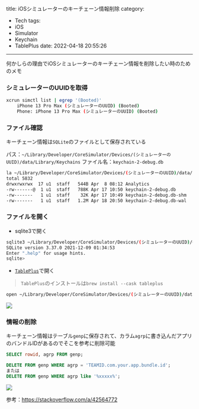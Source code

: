 title: iOSシミュレーターのキーチェーン情報削除
category:
  - Tech
tags:
  - iOS
  - Simulator
  - Keychain
  - TablePlus
date: 2022-04-18 20:55:26
---

何かしらの理由でiOSシミュレーターのキーチェーン情報を削除したい時のためのメモ

### シミュレーターのUUIDを取得

``` bash
xcrun simctl list | egrep '(Booted)'
    iPhone 13 Pro Max (シミュレーターのUUID) (Booted)
    Phone: iPhone 13 Pro Max (シミュレーターのUUID) (Booted)
```

### ファイル確認

キーチェーン情報は`SQLite`のファイルとして保存されている

パス：`~/Library/Developer/CoreSimulator/Devices/(シミュレーターのUUID)/data/Library/Keychains`
ファイル名：`keychain-2-debug.db`

``` bash
la ~/Library/Developer/CoreSimulator/Devices/(シミュレーターのUUID)/data/Library/Keychains
total 5832
drwxrwxrwx  17 u1  staff   544B Apr  8 08:12 Analytics
-rw-------@  1 u1  staff   788K Apr 17 10:50 keychain-2-debug.db
-rw-------   1 u1  staff    32K Apr 17 10:49 keychain-2-debug.db-shm
-rw-------   1 u1  staff   1.2M Apr 18 20:50 keychain-2-debug.db-wal
```

### ファイルを開く

- sqlite3で開く

``` bash
sqlite3 ~/Library/Developer/CoreSimulator/Devices/(シミュレーターのUUID)/data/Library/Keychains/keychain-2-debug.db
SQLite version 3.37.0 2021-12-09 01:34:53
Enter ".help" for usage hints.
sqlite>
```

- [`TablePlus`](https://tableplus.com/)で開く

> `TablePlus`のインストールは`brew install --cask tableplus`

``` bash
open ~/Library/Developer/CoreSimulator/Devices/(シミュレーターのUUID)/data/Library/Keychains/keychain-2-debug.db
```

<a class="fancybox" rel="gallery0"><img src="../../../images/simulator-keychain.png" style="max-width: 100%"></a>

### 情報の削除

キーチェーン情報はテーブル`genp`に保存されて、カラム`agrp`に書き込んだアプリのバンドルIDがあるのでそこを参考に削除可能

```sql
SELECT rowid, agrp FROM genp;
```

```sql
DELETE FROM genp WHERE agrp = 'TEAMID.com.your.app.bundle.id';
または
DELETE FROM genp WHERE agrp like '%xxxxx%';
```

<a class="fancybox" rel="gallery0"><img src="../../../images/simulator-keychain2.png" style="max-width: 100%"></a>



参考：https://stackoverflow.com/a/42564772